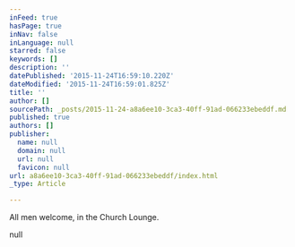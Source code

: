 ```yaml
---
inFeed: true
hasPage: true
inNav: false
inLanguage: null
starred: false
keywords: []
description: ''
datePublished: '2015-11-24T16:59:10.220Z'
dateModified: '2015-11-24T16:59:01.825Z'
title: ''
author: []
sourcePath: _posts/2015-11-24-a8a6ee10-3ca3-40ff-91ad-066233ebeddf.md
published: true
authors: []
publisher:
  name: null
  domain: null
  url: null
  favicon: null
url: a8a6ee10-3ca3-40ff-91ad-066233ebeddf/index.html
_type: Article

---
```

All men welcome, in the Church Lounge.  

null